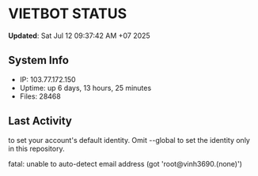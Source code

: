 # VIETBOT STATUS
**Updated**: Sat Jul 12 09:37:42 AM +07 2025

## System Info
- IP: 103.77.172.150
- Uptime: up 6 days, 13 hours, 25 minutes
- Files: 28468

## Last Activity

to set your account's default identity.
Omit --global to set the identity only in this repository.

fatal: unable to auto-detect email address (got 'root@vinh3690.(none)')
